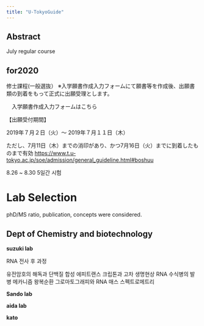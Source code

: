 ```yaml
---
title: "U-TokyoGuide"
---
```


Abstract
---

July regular course

for2020
---
修士課程(一般選抜）
※入学願書作成入力フォームにて願書等を作成後、出願書類の到着をもって正式に出願受理とします。

　入学願書作成入力フォームはこちら

【出願受付期間】

2019年７月２日（火）～ 2019年７月１１日（木）

ただし、7月11日（木）までの消印があり、かつ7月16日（火）までに到着したものまで有効
<https://www.t.u-tokyo.ac.jp/soe/admission/general_guideline.html#boshuu>


8.26 ~  8.30 5일간 시험

Lab Selection
===

phD/MS ratio, publication, concepts were considered.

Dept of Chemistry and biotechnology
---

**suzuki lab**

RNA 전사 후 과정

유전암호의 해독과 단백질 합성
에피트랜스 크립톤과 고차 생명현상
RNA 수식병의 발병 메카니즘
왕복순환 그로마토그래피와 RNA 매스 스펙트로메트리


**Sando lab**

**aida lab**

**kato**
